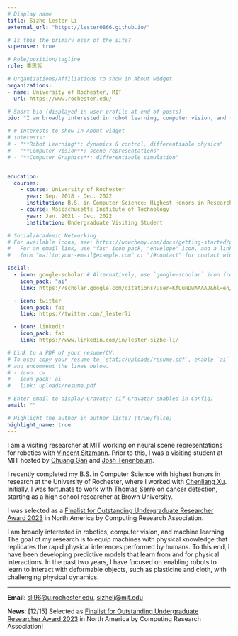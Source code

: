 ```yaml
---
# Display name
title: Sizhe Lester Li
external_url: "https://lester0866.github.io/"

# Is this the primary user of the site?
superuser: true

# Role/position/tagline
role: 李思哲

# Organizations/Affiliations to show in About widget
organizations:
- name: University of Rochester, MIT
  url: https://www.rochester.edu/

# Short bio (displayed in user profile at end of posts)
bio: "I am broadly interested in robot learning, computer vision, and (differentiable) physics simulation. The goal of my research is to allow autonomous agents to learn to acquire physics-informed representation of our world through interactions. To this end, I currently develop methods for robots to learn to interact with deformable objects such as plasticine and cloth."

# # Interests to show in About widget
# interests:
# - "**Robot Learning**: dynamics & control, differentiable physics"
# - "**Computer Vision**: scene representations"
# - "**Computer Graphics**: differentiable simulation"


education:
  courses:
    - course: University of Rochester
      year: Sep. 2018 - Dec. 2022
      institution: B.S. in Computer Science; Highest Honors in Research
    - course: Massachusetts Institute of Technology
      year: Jan. 2021 - Dec. 2022
      institution: Undergraduate Visiting Student

# Social/Academic Networking
# For available icons, see: https://wowchemy.com/docs/getting-started/page-builder/#icons
#   For an email link, use "fas" icon pack, "envelope" icon, and a link in the
#   form "mailto:your-email@example.com" or "/#contact" for contact widget.

social:
  - icon: google-scholar # Alternatively, use `google-scholar` icon from `ai` icon pack
    icon_pack: "ai"
    link: https://scholar.google.com/citations?user=KfUuNDwAAAAJ&hl=en/

  - icon: twitter
    icon_pack: fab
    link: https://twitter.com/_lesterli

  - icon: linkedin
    icon_pack: fab
    link: https://www.linkedin.com/in/lester-sizhe-li/

# Link to a PDF of your resume/CV.
# To use: copy your resume to `static/uploads/resume.pdf`, enable `ai` icons in `params.toml`, 
# and uncomment the lines below.
# - icon: cv
#   icon_pack: ai
#   link: uploads/resume.pdf

# Enter email to display Gravatar (if Gravatar enabled in Config)
email: ""

# Highlight the author in author lists? (true/false)
highlight_name: true
---
```

I am a visiting researcher at MIT working on neural scene representations for robotics with [Vincent Sitzmann](https://www.vincentsitzmann.com/). Prior to this, I was a visiting student at MIT hosted by [Chuang Gan](http://people.csail.mit.edu/ganchuang/) and [Josh Tenenbaum](http://web.mit.edu/cocosci/josh.html). 

I recently completed my B.S. in Computer Science with highest honors in research at the University of Rochester, where I worked with [Chenliang Xu](https://www.cs.rochester.edu/~cxu22/).
Initially, I was fortunate to work with [Thomas Serre](https://serre-lab.clps.brown.edu/person/thomas-serre/) on cancer detection, starting as a high school researcher at Brown University.

I was selected as a [Finalist for Outstanding Undergraduate Researcher Award 2023](https://cra.org/2023-outstanding-undergraduate-researcher-award-recipients/) in North America by Computing Research Association.

I am broadly interested in robotics, computer vision, and machine learning. The goal of my research is to equip machines with physical knowledge that replicates the rapid physical inferences performed by humans. To this end, I have been developing predictive models that learn from and for physical interactions. In the past two years, I have focused on enabling robots to learn to interact with deformable objects, such as plasticine and cloth, with challenging physical dynamics.

---
**Email**: sli96@u.rochester.edu, sizheli@mit.edu

**News**: [12/15] Selected as [Finalist for Outstanding Undergraduate Researcher Award 2023](https://cra.org/2023-outstanding-undergraduate-researcher-award-recipients/) in North America by Computing Research Association!